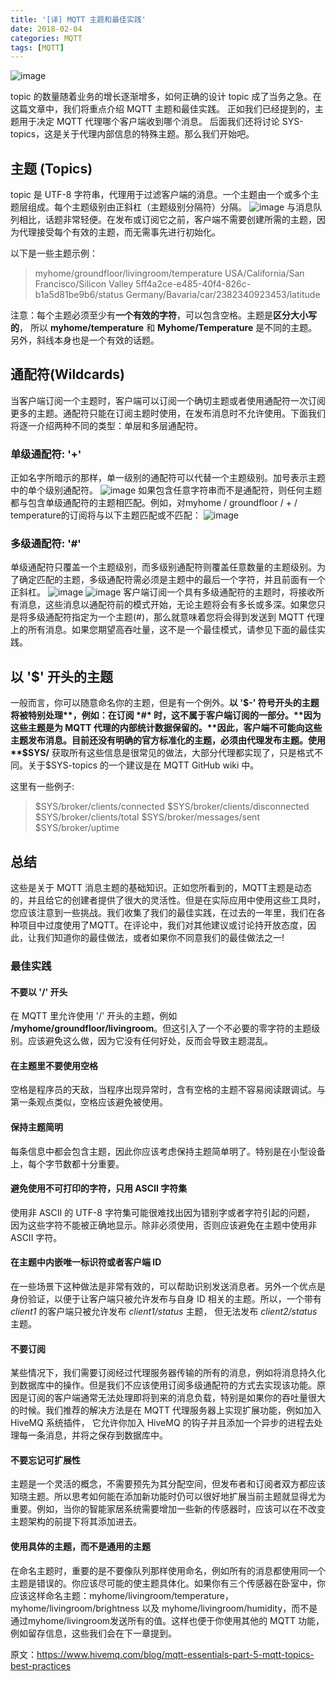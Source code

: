 ```yaml
---
title: '[译] MQTT 主题和最佳实践'
date: 2018-02-04
categories: MQTT
tags: [MQTT]
---
```


![image](https://user-images.githubusercontent.com/15242708/35682836-0aeded72-079d-11e8-9110-97a2a2bf4098.png)

topic 的数量随着业务的增长逐渐增多，如何正确的设计 topic 成了当务之急。在这篇文章中，我们将重点介绍 MQTT 主题和最佳实践。 正如我们已经提到的，主题用于决定 MQTT 代理哪个客户端收到哪个消息。 后面我们还将讨论 SYS-topics，这是关于代理内部信息的特殊主题。那么我们开始吧。
<!--more-->

##  主题 (Topics)

topic  是 UTF-8 字符串，代理用于过滤客户端的消息。一个主题由一个或多个主题层组成。每个主题级别由正斜杠（主题级别分隔符）分隔。
![image](https://user-images.githubusercontent.com/15242708/35684808-f767e2ca-07a2-11e8-9260-c4c77798fbee.png)
与消息队列相比，话题非常轻便。在发布或订阅它之前，客户端不需要创建所需的主题，因为代理接受每个有效的主题，而无需事先进行初始化。

以下是一些主题示例：
> myhome/groundfloor/livingroom/temperature
> USA/California/San Francisco/Silicon Valley
> 5ff4a2ce-e485-40f4-826c-b1a5d81be9b6/status
> Germany/Bavaria/car/2382340923453/latitude

注意：每个主题必须至少有**一个有效的字符**，可以包含空格。主题是**区分大小写的**， 所以 **myhome/temperature** 和 **Myhome/Temperature** 是不同的主题。另外，斜线本身也是一个有效的话题。

## 通配符(Wildcards)
当客户端订阅一个主题时，客户端可以订阅一个确切主题或者使用通配符一次订阅更多的主题。通配符只能在订阅主题时使用，在发布消息时不允许使用。下面我们将逐一介绍两种不同的类型：单层和多层通配符。

### 单级通配符: '+'
正如名字所暗示的那样，单一级别的通配符可以代替一个主题级别。加号表示主题中的单个级别通配符。
![image](https://user-images.githubusercontent.com/15242708/35806288-ef42571e-0ab9-11e8-87ec-2b8a40f86b16.png)
如果包含任意字符串而不是通配符，则任何主题都与包含单级通配符的主题相匹配。例如，对myhome / groundfloor / + / temperature的订阅将与以下主题匹配或不匹配：
![image](https://user-images.githubusercontent.com/15242708/35806302-fc7e4ee2-0ab9-11e8-894c-8ab8d79e894d.png)

### 多级通配符: '#'
单级通配符只覆盖一个主题级别，而多级别通配符则覆盖任意数量的主题级别。为了确定匹配的主题，多级通配符需必须是主题中的最后一个字符，并且前面有一个正斜杠。
![image](https://user-images.githubusercontent.com/15242708/35806375-3d7a7718-0aba-11e8-9604-c721ca51abf5.png)
![image](https://user-images.githubusercontent.com/15242708/35806382-46dd740e-0aba-11e8-9fca-9033006e5356.png)
客户端订阅一个具有多级通配符的主题时，将接收所有消息，这些消息以通配符前的模式开始，无论主题将会有多长或多深。如果您只是将多级通配符指定为一个主题(#)，那么就意味着您将会得到发送到 MQTT 代理上的所有消息。如果您期望高吞吐量，这不是一个最佳模式，请参见下面的最佳实践。

## 以 '$' 开头的主题
一般而言，你可以随意命名你的主题，但是有一个例外。**以 '$-' 符号开头的主题将被特别处理**，例如：在订阅 *#* 时，这不属于客户端订阅的一部分。**因为这些主题是为 MQTT 代理的内部统计数据保留的。**因此，客户端不可能向这些主题发布消息。目前还没有明确的官方标准化的主题，必须由代理发布主题。使用  **$SYS/** 获取所有这些信息是很常见的做法，大部分代理都实现了，只是格式不同。关于$SYS-topics 的一个建议是在 MQTT GitHub wiki 中。

这里有一些例子:
> $SYS/broker/clients/connected
> $SYS/broker/clients/disconnected
> $SYS/broker/clients/total
> $SYS/broker/messages/sent
> $SYS/broker/uptime

## 总结
这些是关于 MQTT 消息主题的基础知识。正如您所看到的，MQTT主题是动态的，并且给它的创建者提供了很大的灵活性。但是在实际应用中使用这些工具时，您应该注意到一些挑战。我们收集了我们的最佳实践，在过去的一年里，我们在各种项目中过度使用了MQTT。在评论中，我们对其他建议或讨论持开放态度，因此，让我们知道你的最佳做法，或者如果你不同意我们的最佳做法之一!

### 最佳实践
#### 不要以 '/' 开头
在 MQTT 里允许使用 '/' 开头的主题，例如 **/myhome/groundfloor/livingroom**。但这引入了一个不必要的零字符的主题级别。应该避免这么做，因为它没有任何好处，反而会导致主题混乱。

#### 在主题里不要使用空格
空格是程序员的天敌，当程序出现异常时，含有空格的主题不容易阅读跟调试。与第一条观点类似，空格应该避免被使用。

#### 保持主题简明
每条信息中都会包含主题，因此你应该考虑保持主题简单明了。特别是在小型设备上，每个字节数都十分重要。

#### 避免使用不可打印的字符，只用 ASCII 字符集
使用非 ASCII 的 UTF-8 字符集可能很难找出因为错别字或者字符引起的问题， 因为这些字符不能被正确地显示。除非必须使用，否则应该避免在主题中使用非 ASCII 字符。

#### 在主题中内嵌唯一标识符或者客户端 ID
在一些场景下这种做法是非常有效的，可以帮助识别发送消息者。另外一个优点是身份验证，以便于让客户端只被允许发布与自身 ID 相关的主题。所以，一个带有 *client1* 的客户端只被允许发布 *client1/status* 主题， 但无法发布 *client2/status* 主题。

#### 不要订阅 #
某些情况下，我们需要订阅经过代理服务器传输的所有的消息，例如将消息持久化到数据库中的操作。但是我们不应该使用订阅多级通配符的方式去实现该功能。原因是订阅的客户端通常无法处理即将到来的消息负载，特别是如果你的吞吐量很大的时候。我们推荐的解决方法是在 MQTT 代理服务器上实现扩展功能，例如加入 HiveMQ 系统插件， 它允许你加入 HiveMQ 的钩子并且添加一个异步的进程去处理每一条消息，并将之保存到数据库中。

#### 不要忘记可扩展性
主题是一个灵活的概念，不需要预先为其分配空间，但发布者和订阅者双方都应该知晓主题。所以思考如何能在添加新功能时仍可以很好地扩展当前主题就显得尤为重要。例如，当你的智能家居系统需要增加一些新的传感器时，应该可以在不改变主题架构的前提下将其添加进去。

#### 使用具体的主题，而不是通用的主题
在命名主题时，重要的是不要像队列那样使用命名，例如所有的消息都使用同一个主题是错误的。你应该尽可能的使主题具体化。如果你有三个传感器在卧室中，你应该这样命名主题：myhome/livingroom/temperature，myhome/livingroom/brightness 以及 myhome/livingroom/humidity，而不是通过myhome/livingroom发送所有的值。这样也便于你使用其他的 MQTT 功能，例如留存信息，这些我们会在下一章提到。

原文：https://www.hivemq.com/blog/mqtt-essentials-part-5-mqtt-topics-best-practices